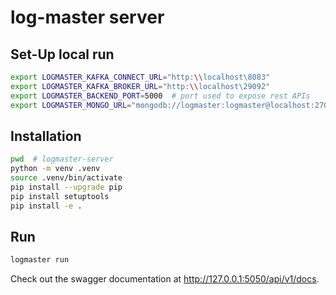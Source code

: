 # log-master server

## Set-Up local run
```bash
export LOGMASTER_KAFKA_CONNECT_URL="http:\\localhost\8083"
export LOGMASTER_KAFKA_BROKER_URL="http:\\localhost\29092"
export LOGMASTER_BACKEND_PORT=5000  # port used to expose rest APIs
export LOGMASTER_MONGO_URL="mongodb://logmaster:logmaster@localhost:27017/"
```

## Installation

```bash
pwd  # logmaster-server
python -m venv .venv
source .venv/bin/activate
pip install --upgrade pip
pip install setuptools
pip install -e .
```

## Run
```bash
logmaster run
```

Check out the swagger documentation at http://127.0.0.1:5050/api/v1/docs.
